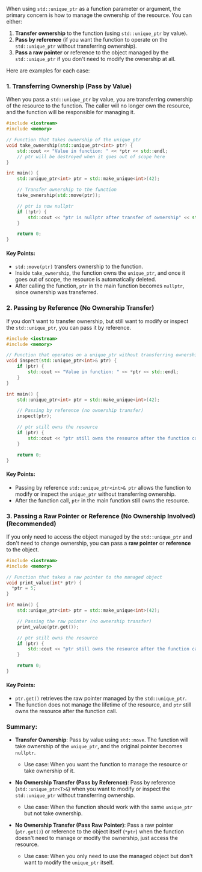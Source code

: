 When using `std::unique_ptr` as a function parameter or argument, the primary concern is how to manage the ownership of the resource. You can either:

1. **Transfer ownership** to the function (using `std::unique_ptr` by value).
2. **Pass by reference** (if you want the function to operate on the `std::unique_ptr` without transferring ownership).
3. **Pass a raw pointer** or reference to the object managed by the `std::unique_ptr` if you don't need to modify the ownership at all.

Here are examples for each case:

### 1. **Transferring Ownership (Pass by Value)**

When you pass a `std::unique_ptr` by value, you are transferring ownership of the resource to the function. The caller will no longer own the resource, and the function will be responsible for managing it.

```cpp
#include <iostream>
#include <memory>

// Function that takes ownership of the unique_ptr
void take_ownership(std::unique_ptr<int> ptr) {
    std::cout << "Value in function: " << *ptr << std::endl;
    // ptr will be destroyed when it goes out of scope here
}

int main() {
    std::unique_ptr<int> ptr = std::make_unique<int>(42);

    // Transfer ownership to the function
    take_ownership(std::move(ptr));

    // ptr is now nullptr
    if (!ptr) {
        std::cout << "ptr is nullptr after transfer of ownership" << std::endl;
    }

    return 0;
}
```

#### Key Points:

- `std::move(ptr)` transfers ownership to the function.
- Inside `take_ownership`, the function owns the `unique_ptr`, and once it goes out of scope, the resource is automatically deleted.
- After calling the function, `ptr` in the main function becomes `nullptr`, since ownership was transferred.

### 2. **Passing by Reference (No Ownership Transfer)**

If you don't want to transfer ownership, but still want to modify or inspect the `std::unique_ptr`, you can pass it by reference.

```cpp
#include <iostream>
#include <memory>

// Function that operates on a unique_ptr without transferring ownership
void inspect(std::unique_ptr<int>& ptr) {
    if (ptr) {
        std::cout << "Value in function: " << *ptr << std::endl;
    }
}

int main() {
    std::unique_ptr<int> ptr = std::make_unique<int>(42);

    // Passing by reference (no ownership transfer)
    inspect(ptr);

    // ptr still owns the resource
    if (ptr) {
        std::cout << "ptr still owns the resource after the function call" << std::endl;
    }

    return 0;
}
```

#### Key Points:

- Passing by reference `std::unique_ptr<int>& ptr` allows the function to modify or inspect the `unique_ptr` without transferring ownership.
- After the function call, `ptr` in the main function still owns the resource.

### 3. **Passing a Raw Pointer or Reference (No Ownership Involved)** (Recommended)

If you only need to access the object managed by the `std::unique_ptr` and don't need to change ownership, you can pass a **raw pointer** or **reference** to the object.

```cpp
#include <iostream>
#include <memory>

// Function that takes a raw pointer to the managed object
void print_value(int* ptr) {
  *ptr = 5;
}

int main() {
    std::unique_ptr<int> ptr = std::make_unique<int>(42);

    // Passing the raw pointer (no ownership transfer)
    print_value(ptr.get());

    // ptr still owns the resource
    if (ptr) {
        std::cout << "ptr still owns the resource after the function call" << std::endl;
    }

    return 0;
}
```

#### Key Points:

- `ptr.get()` retrieves the raw pointer managed by the `std::unique_ptr`.
- The function does not manage the lifetime of the resource, and `ptr` still owns the resource after the function call.

### Summary:

- **Transfer Ownership**: Pass by value using `std::move`. The function will take ownership of the `unique_ptr`, and the original pointer becomes `nullptr`.
  - Use case: When you want the function to manage the resource or take ownership of it.
- **No Ownership Transfer (Pass by Reference)**: Pass by reference (`std::unique_ptr<T>&`) when you want to modify or inspect the `std::unique_ptr` without transferring ownership.

  - Use case: When the function should work with the same `unique_ptr` but not take ownership.

- **No Ownership Transfer (Pass Raw Pointer)**: Pass a raw pointer (`ptr.get()`) or reference to the object itself (`*ptr`) when the function doesn't need to manage or modify the ownership, just access the resource.
  - Use case: When you only need to use the managed object but don't want to modify the `unique_ptr` itself.
